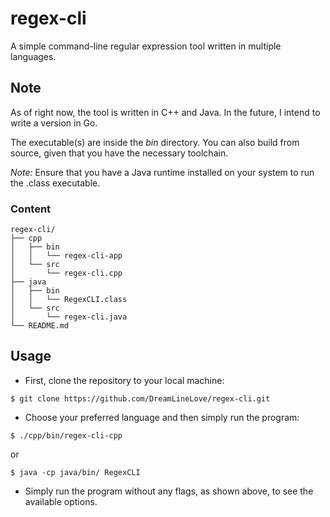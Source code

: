 # regex-cli
A simple command-line regular expression tool written in multiple languages.

## Note
As of right now, the tool is written in C++ and Java.
In the future, I intend to write a version in Go.

The executable(s) are inside the *bin* directory. You can also build from source, given that you have the necessary toolchain. 

*Note:* Ensure that you have a Java runtime installed on your system to run the .class executable.

### Content
```
regex-cli/
├── cpp
│   ├── bin
│   │   └── regex-cli-app
│   └── src
│       └── regex-cli.cpp
├── java
│   ├── bin
│   │   └── RegexCLI.class
│   └── src
│       └── regex-cli.java
└── README.md
```

## Usage

- First, clone the repository to your local machine:
```
$ git clone https://github.com/DreamLineLove/regex-cli.git
```
- Choose your preferred language and then simply run the program:
```
$ ./cpp/bin/regex-cli-cpp
```
or
```
$ java -cp java/bin/ RegexCLI
```
- Simply run the program without any flags, as shown above, to see the available options.
